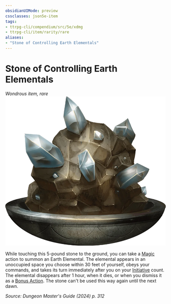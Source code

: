 ```yaml
---
obsidianUIMode: preview
cssclasses: json5e-item
tags:
- ttrpg-cli/compendium/src/5e/xdmg
- ttrpg-cli/item/rarity/rare
aliases: 
- "Stone of Controlling Earth Elementals"
---
```

# Stone of Controlling Earth Elementals
*Wondrous item, rare*  
![](Misc%20Files/CLI/compendium/items/img/stone-of-controlling-earth-elementals.webp#right)


While touching this 5-pound stone to the ground, you can take a [Magic](Misc%20Files/CLI/rules/actions.md#Magic) action to summon an Earth Elemental. The elemental appears in an unoccupied space you choose within 30 feet of yourself, obeys your commands, and takes its turn immediately after you on your [Initiative](Misc%20Files/CLI/rules/variant-rules/initiative-xphb.md) count. The elemental disappears after 1 hour, when it dies, or when you dismiss it as a [Bonus Action](Misc%20Files/CLI/rules/variant-rules/bonus-action-xphb.md). The stone can't be used this way again until the next dawn.

*Source: Dungeon Master's Guide (2024) p. 312*